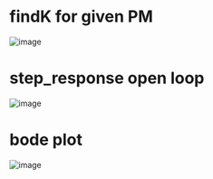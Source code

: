 # findK for given PM

![image](https://github.com/obica-ai/Control_system_hw_matlab/assets/79022618/8c08308b-8130-4290-abe0-75330c07f71e)


# step_response open loop

![image](https://github.com/obica-ai/Control_system_hw_matlab/assets/79022618/3191ca73-ffd0-40fc-ad6b-7c72a97d8d46)


# bode plot

![image](https://github.com/obica-ai/Control_system_hw_matlab/assets/79022618/ebf18d2d-abe8-4192-af32-29428f66a9f2)
